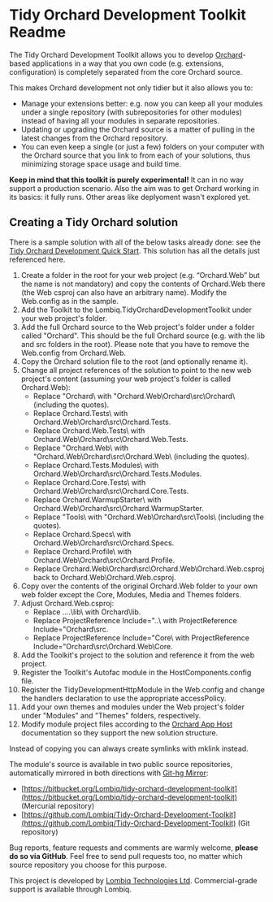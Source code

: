 # Tidy Orchard Development Toolkit Readme



The Tidy Orchard Development Toolkit allows you to develop [Orchard](http://orchardproject.net/)-based applications in a way that you own code (e.g. extensions, configuration) is completely separated from the core Orchard source.

This makes Orchard development not only tidier but it also allows you to:

- Manage your extensions better: e.g. now you can keep all your modules under a single repository (with subrepositories for other modules) instead of having all your modules in separate repositories.
- Updating or upgrading the Orchard source is a matter of pulling in the latest changes from the Orchard repository.
- You can even keep a single (or just a few) folders on your computer with the Orchard source that you link to from each of your solutions, thus minimizing storage space usage and build time.

**Keep in mind that this toolkit is purely experimental!** It can in no way support a production scenario. Also the aim was to get Orchard working in its basics: it fully runs. Other areas like deplyoment wasn't explored yet.


## Creating a Tidy Orchard solution

There is a sample solution with all of the below tasks already done: see the [Tidy Orchard Development Quick Start](https://bitbucket.org/Lombiq/tidy-orchard-development-quick-start). This solution has all the details just referenced here.

1. Create a folder in the root for your web project (e.g. “Orchard.Web” but the name is not mandatory) and copy the contents of Orchard.Web there (the Web csproj can also have an arbitrary name). Modify the Web.config as in the sample.
2. Add the Toolkit to the Lombiq.TidyOrchardDevelopmentToolkit under your web project's folder.
3. Add the full Orchard source to the Web project's folder under a folder called "Orchard". This should be the full Orchard source (e.g. with the lib and src folders in the root). Please note that you have to remove the Web.config from Orchard.Web.
4. Copy the Orchard solution file to the root (and optionally rename it).
5. Change all project references of the solution to point to the new web project's content (assuming your web project's folder is called Orchard.Web):
	- Replace "Orchard\ with "Orchard.Web\Orchard\src\Orchard\ (including the quotes).
	- Replace Orchard.Tests\ with Orchard.Web\Orchard\src\Orchard.Tests\.
	- Replace Orchard.Web.Tests\ with Orchard.Web\Orchard\src\Orchard.Web.Tests\.
	- Replace "Orchard.Web\ with "Orchard.Web\Orchard\src\Orchard.Web\ (including the quotes).
	- Replace Orchard.Tests.Modules\ with Orchard.Web\Orchard\src\Orchard.Tests.Modules\.
	- Replace Orchard.Core.Tests\ with Orchard.Web\Orchard\src\Orchard.Core.Tests\.
	- Replace Orchard.WarmupStarter\ with Orchard.Web\Orchard\src\Orchard.WarmupStarter\.
	- Replace "Tools\ with "Orchard.Web\Orchard\src\Tools\ (including the quotes).
	- Replace Orchard.Specs\ with Orchard.Web\Orchard\src\Orchard.Specs\.
	- Replace Orchard.Profile\ with Orchard.Web\Orchard\src\Orchard.Profile\.
	- Replace Orchard.Web\Orchard\src\Orchard.Web\Orchard.Web.csproj back to Orchard.Web\Orchard.Web.csproj.
6. Copy over the contents of the original Orchard.Web folder to your own web folder except the Core, Modules, Media and Themes folders.
7. Adjust Orchard.Web.csproj:
	- Replace ..\..\lib\ with Orchard\lib\.
	- Replace ProjectReference Include="..\ with ProjectReference Include="Orchard\src\.
	- Replace ProjectReference Include="Core\ with ProjectReference Include="Orchard\src\Orchard.Web\Core\.
8. Add the Toolkit's project to the solution and reference it from the web project.
9. Register the Toolkit's Autofac module in the HostComponents.config file.
10. Register the TidyDevelopmentHttpModule in the Web.config and change the handlers declaration to use the appropriate accessPolicy.
11. Add your own themes and modules under the Web project's folder under "Modules" and "Themes" folders, respectively.
12. Modify module project files according to the [Orchard App Host](http://orchardapphost.codeplex.com/) documentation so they support the new solution structure.

Instead of copying you can always create symlinks with mklink instead.

The module's source is available in two public source repositories, automatically mirrored in both directions with [Git-hg Mirror](https://githgmirror.com):

- [https://bitbucket.org/Lombiq/tidy-orchard-development-toolkit](https://bitbucket.org/Lombiq/tidy-orchard-development-toolkit) (Mercurial repository)
- [https://github.com/Lombiq/Tidy-Orchard-Development-Toolkit](https://github.com/Lombiq/Tidy-Orchard-Development-Toolkit) (Git repository)

Bug reports, feature requests and comments are warmly welcome, **please do so via GitHub**.
Feel free to send pull requests too, no matter which source repository you choose for this purpose.

This project is developed by [Lombiq Technologies Ltd](http://lombiq.com/). Commercial-grade support is available through Lombiq.